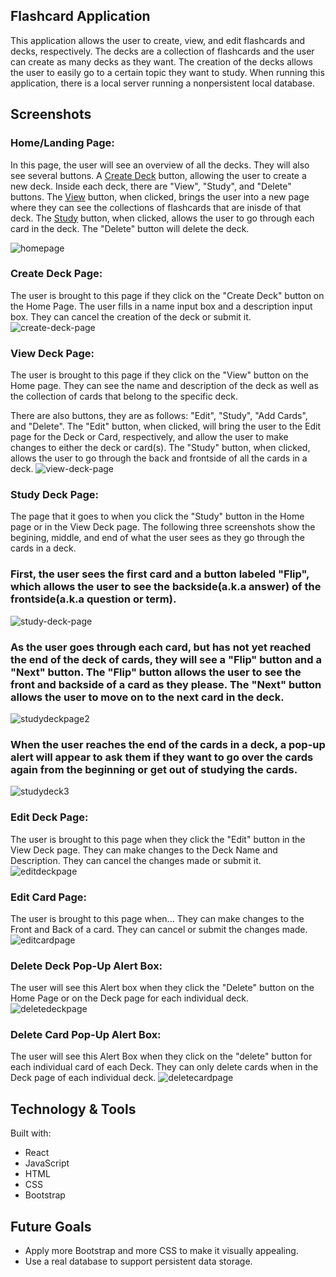 ## Flashcard Application
This application allows the user to create, view, and edit flashcards and decks, respectively. The decks are a collection of flashcards and the user can create as many decks as they want. The creation of the decks allows the user to easily go to a certain topic they want to study. When running this application, there is a local server running a nonpersistent local database.

## Screenshots
### Home/Landing Page:
  In this page, the user will see an overview of all the decks. They will also see several buttons. A [Create Deck](#create-deck-page) button, allowing the user to create a new deck. Inside each deck, there are "View", "Study", and "Delete" buttons. The [View](#view-deck-page) button, when clicked, brings the user into a new page where they can see the collections of flashcards that are inisde of that deck. The [Study](#study-deck-page) button, when clicked, allows the user to go through each card in the deck. The "Delete" button will delete the deck.

![homepage](/src/images/opening-page.jpg)
### Create Deck Page:
The user is brought to this page if they click on the "Create Deck" button on the Home Page. The user fills in a name input box and a description input box. They can cancel the creation of the deck or submit it.
![create-deck-page](/src/images/create-deck-page.jpg)

### View Deck Page:
The user is brought to this page if they click on the "View" button on the Home page. They can see the name and description of the deck as well as the collection of cards that belong to the specific deck. 

There are also buttons, they are as follows: "Edit", "Study", "Add Cards", and "Delete".
The "Edit" button, when clicked, will bring the user to the Edit page for the Deck or Card, respectively, and allow the user to make changes to either the deck or card(s).
The "Study" button, when clicked, allows the user to go through the back and frontside of all the cards in a deck.
![view-deck-page](/src/images/view-deck-page.jpg)

### Study Deck Page: 
The page that it goes to when you click the "Study" button in the Home page or in the View Deck page. The following three screenshots show the begining, middle, and end of what the user sees as they go through the cards in a deck.
### First, the user sees the first card and a button labeled "Flip", which allows the user to see the backside(a.k.a answer) of the frontside(a.k.a question or term).
![study-deck-page](/src/images/first-appearance-study-page.jpg)
### As the user goes through each card, but has not yet reached the end of the deck of cards, they will see a "Flip" button and a "Next" button. The "Flip" button allows the user to see the front and backside of a card as they please. The "Next" button allows the user to move on to the next card in the deck.
![studydeckpage2](src/images/after-clicking-flip-study-page.jpg)
### When the user reaches the end of the cards in a deck, a pop-up alert will appear to ask them if they want to go over the cards again from the beginning or get out of studying the cards.
![studydeck3](src/images/reach-end-of-study-deck.jpg)

### Edit Deck Page:
The user is brought to this page when they click the "Edit" button in the View Deck page. They can make changes to the Deck Name and Description. They can cancel the changes made or submit it.
![editdeckpage](src/images/edit-deck-page.jpg)
### Edit Card Page:
The user is brought to this page when... They can make changes to the Front and Back of a card. They can cancel or submit the changes made.
![editcardpage](src/images/edit-card-page.jpg)

### Delete Deck Pop-Up Alert Box: 
The user will see this Alert box when they click the "Delete" button on the Home Page or on the Deck page for each individual deck.
![deletedeckpage](src/images/delete-deck-popup-home-page.jpg)
### Delete Card Pop-Up Alert Box:
The user will see this Alert Box when they click on the "delete" button for each individual card of each Deck. They can only delete cards when in the Deck page of each individual deck.
![deletecardpage](src/images/delete-card-popup.jpg)

## Technology & Tools
Built with:
* React
* JavaScript
* HTML
* CSS
* Bootstrap

## Future Goals
* Apply more Bootstrap and more CSS to make it visually appealing.
* Use a real database to support persistent data storage.